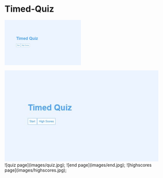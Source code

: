 # Timed-Quiz
<p>
<img src = "home.jpg" width = "250"></p>



<img src = "./images/home.jpg" alt = "home page of webapp"/>
![quiz page](images/quiz.jpg);
![end page](images/end.jpg);
![highscores page](images/highscores.jpg);
